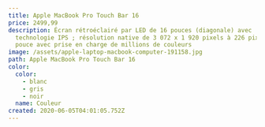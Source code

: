 ```yaml
---
title: Apple MacBook Pro Touch Bar 16
price: 2499,99
description: Écran rétroéclairé par LED de 16 pouces (diagonale) avec
  technologie IPS ; résolution native de 3 072 x 1 920 pixels à 226 pixels par
  pouce avec prise en charge de millions de couleurs
image: /assets/apple-laptop-macbook-computer-191158.jpg
path: Apple MacBook Pro Touch Bar 16
color:
  color:
    - blanc
    - gris
    - noir
  name: Couleur
created: 2020-06-05T04:01:05.752Z
---
```

